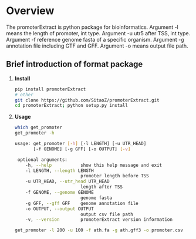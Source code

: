 # Overview

The promoterExtract is python package for bioinformatics. 
Argument -l means the length of promoter, int type.
Argument -u utr5 after TSS, int type.
Argument -f reference genome fasta of a specific organism.
Argument -g annotation file including GTF and GFF.
Argument -o means output file path.

## Brief introduction of format package

1. **Install** <br>
    ```bash
    pip install promoterExtract
    # other
    git clone https://github.com/SitaoZ/promoterExtract.git
    cd promoterExtract; python setup.py install
    ```

2. **Usage** <br>
    ```bash
    which get_promoter
    get_promoter -h 
    
    usage: get_promoter [-h] [-l LENGTH] [-u UTR_HEAD]
           [-f GENOME] [-g GFF] [-o OUTPUT] [-v]

     optional arguments:
        -h, --help           show this help message and exit
        -l LENGTH, --length LENGTH
                             promoter length before TSS
        -u UTR_HEAD, --utr_head UTR_HEAD
                             length after TSS
        -f GENOME, --genome GENOME
                             genome fasta
        -g GFF, --gff GFF    genome annotation file
        -o OUTPUT, --output OUTPUT
                             output csv file path
        -v, --version        promoterExtract version information
    
    get_promoter -l 200 -u 100 -f ath.fa -g ath.gff3 -o promoter.csv
    ```
    
